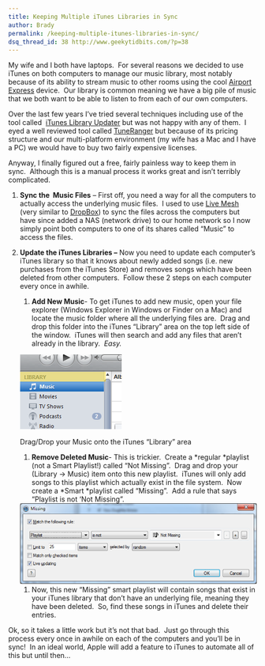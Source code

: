 ```yaml
---
title: Keeping Multiple iTunes Libraries in Sync
author: Brady
permalink: /keeping-multiple-itunes-libraries-in-sync/
dsq_thread_id: 38 http://www.geekytidbits.com/?p=38
---
```

My wife and I both have laptops.  For several reasons we decided to use iTunes on both computers to manage our music library, most notably because of its ability to stream music to other rooms using the cool <a href="http://www.apple.com/airportexpress/" target="_blank">Airport Express</a> device.  Our library is common meaning we have a big pile of music that we both want to be able to listen to from each of our own computers.

Over the last few years I&#8217;ve tried several techniques including use of the tool called  <a href="http://itlu.ownz.ch/wordpress/" target="_blank">iTunes Library Updater</a> but was not happy with any of them.  I eyed a well reviewed tool called <a href="http://www.acertant.com/web/tuneranger/" target="_blank">TuneRanger</a> but because of its pricing structure and our multi-platform environment (my wife has a Mac and I have a PC) we would have to buy two fairly expensive licenses.

Anyway, I finally figured out a free, fairly painless way to keep them in sync.  Although this is a manual process it works great and isn&#8217;t terribly complicated.

  1. **Sync the  Music Files** &#8211; First off, you need a way for all the computers to actually access the underlying music files.  I used to use <a href="https://www.mesh.com" target="_blank">Live Mesh</a> (very similar to <a href="https://www.dropbox.com/" target="_blank">DropBox</a>) to sync the files across the computers but have since added a NAS (network drive) to our home network so I now simply point both computers to one of its shares called &#8220;Music&#8221; to access the files.
  2. **Update the iTunes Libraries &#8211;** Now you need to update each computer&#8217;s iTunes library so that it knows about newly added songs (i.e. new purchases from the iTunes Store) and removes songs which have been deleted from other computers.  Follow these 2 steps on each computer every once in awhile.
      1. **Add New Music**- To get iTunes to add new music, open your file explorer (Windows Explorer in Windows or Finder on a Mac) and locate the music folder where all the underlying files are.  Drag and drop this folder into the iTunes &#8220;Library&#8221; area on the top left side of the window.  iTunes will then search and add any files that aren&#8217;t already in the library.  *Easy.*

      <a href="/media/itunes_library.png"><img class="size-full wp-image-50  " title="iTunes Library" src="/media/itunes_library.png" alt="" width="206" height="151" /></a>

      <p class="wp-caption-text">
        Drag/Drop your Music onto the iTunes &#8220;Library&#8221; area
      </p>

      1. **Remove Deleted Music**- This is trickier.  Create a *regular *playlist (not a Smart Playlist!) called &#8220;Not Missing&#8221;.  Drag and drop your (Library -> Music) item onto this new playlist.  iTunes will only add songs to this playlist which actually exist in the file system.  Now create a *Smart *playlist called &#8220;Missing&#8221;.  Add a rule that says &#8220;Playlist is not &#8216;Not Missing&#8221;.

      <img class=" alignnone" title="itunes_playlist_missing" src="/media/itunes_playlist.png" alt="iTunes Smart Playlist" />

      1. Now, this new &#8220;Missing&#8221; smart playlist will contain songs that exist in your iTunes library that don&#8217;t have an underlying file, meaning they have been deleted.  So, find these songs in iTunes and delete their entries.

Ok, so it takes a little work but it&#8217;s not that bad.  Just go through this process every once in awhile on each of the computers and you&#8217;ll be in sync!  In an ideal world, Apple will add a feature to iTunes to automate all of this but until then&#8230;
